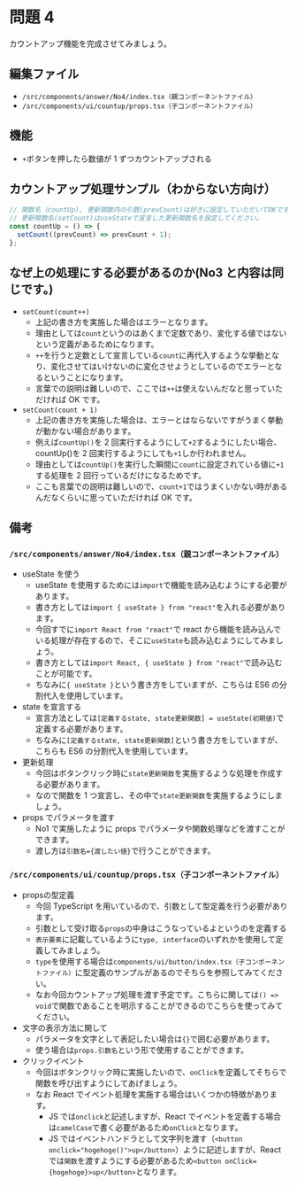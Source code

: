 # 問題 4

カウントアップ機能を完成させてみましょう。

## 編集ファイル

- `/src/components/answer/No4/index.tsx（親コンポーネントファイル）`
- `/src/components/ui/countup/props.tsx（子コンポーネントファイル）`

## 機能

- `+`ボタンを押したら数値が 1 ずつカウントアップされる

## カウントアップ処理サンプル（わからない方向け）

```jsx
// 関数名（countUp), 更新関数内の引数(prevCount)は好きに設定していただいてOKです。
// 更新関数名(setCount)はuseStateで宣言した更新関数名を設定してください。
const countUp = () => {
  setCount((prevCount) => prevCount + 1);
};
```

## なぜ上の処理にする必要があるのか(No3 と内容は同じです。)

- `setCount(count++)`
  - 上記の書き方を実施した場合はエラーとなります。
  - 理由としては`count`というのはあくまで定数であり、変化する値ではないという定義があるためになります。
  - `++`を行うと定数として宣言している`count`に再代入するような挙動となり、変化させてはいけないのに変化させようとしているのでエラーとなるということになります。
  - 言葉での説明は難しいので、ここでは`++`は使えないんだなと思っていただければ OK です。
- `setCount(count + 1)`
  - 上記の書き方を実施した場合は、エラーとはならないですがうまく挙動が動かない場合があります。
  - 例えば`countUp()`を 2 回実行するようにして`+2`するようにしたい場合、countUp()を 2 回実行するようにしても`+1`しか行われません。
  - 理由としては`countUp()`を実行した瞬間に`count`に設定されている値に`+1`する処理を 2 回行っているだけになるためです。
  - ここも言葉での説明は難しいので、`count+1`ではうまくいかない時があるんだなくらいに思っていただければ OK です。

## 備考

### `/src/components/answer/No4/index.tsx（親コンポーネントファイル）`

- useState を使う
  - useState を使用するためには`import`で機能を読み込むようにする必要があります。
  - 書き方としては`import { useState } from "react"`を入れる必要があります。
  - 今回すでに`import React from "react"`で react から機能を読み込んでいる処理が存在するので、そこに`useState`も読み込むようにしてみましょう。
  - 書き方としては`import React, { useState } from "react"`で読み込むことが可能です。
  - ちなみに`{ useState }`という書き方をしていますが、こちらは ES6 の分割代入を使用しています。
- state を宣言する
  - 宣言方法としては`[定義するstate, state更新関数] = useState(初期値)`で定義する必要があります。
  - ちなみに`[定義するstate, state更新関数]`という書き方をしていますが、こちらも ES6 の分割代入を使用しています。
- 更新処理
  - 今回はボタンクリック時に`state更新関数`を実施するような処理を作成する必要があります。
  - なので関数を 1 つ宣言し、その中で`state更新関数`を実施するようにしましょう。
- props でパラメータを渡す
  - No1 で実施したように props でパラメータや関数処理などを渡すことができます。
  - 渡し方は`引数名={渡したい値}`で行うことができます。

### `/src/components/ui/countup/props.tsx（子コンポーネントファイル）`

- propsの型定義
  - 今回 TypeScript を用いているので、引数として型定義を行う必要があります。
  - 引数として受け取る`props`の中身はこうなっているよというのを定義する
  - `表示要素`に記載しているように`type, interface`のいずれかを使用して定義してみましょう。
  - `type`を使用する場合は`components/ui/button/index.tsx（子コンポーネントファイル）`に型定義のサンプルがあるのでそちらを参照してみてください。
  - なお今回カウントアップ処理を渡す予定です。こちらに関しては`() => void`で関数であることを明示することができるのでこちらを使ってみてください。
- 文字の表示方法に関して
  - パラメータを文字として表記したい場合は`{}`で囲む必要があります。
  - 使う場合は`props.引数名`という形で使用することができます。
- クリックイベント
  - 今回はボタンクリック時に実施したいので、`onClick`を定義してそちらで関数を呼び出すようにしてあげましょう。
  - なお React でイベント処理を実施する場合はいくつかの特徴があります。
    - JS では`onclick`と記述しますが、React でイベントを定義する場合は`camelCase`で書く必要があるため`onClick`となります。
    - JS ではイベントハンドラとして文字列を渡す（`<button onclick="hogehoge()">up</button>`）ように記述しますが、React では`関数`を渡すようにする必要があるため`<button onClick={hogehoge}>up</button>`となります。
